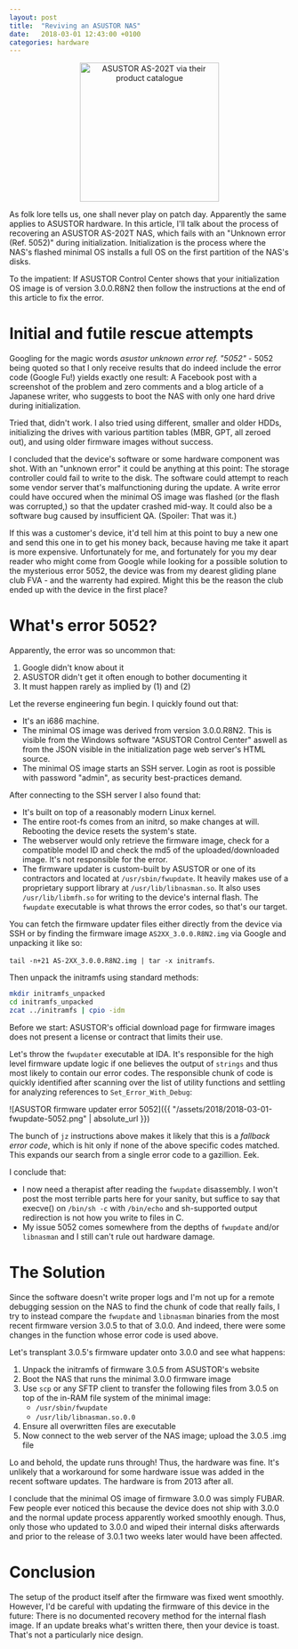 ```yaml
---
layout: post
title:  "Reviving an ASUSTOR NAS"
date:   2018-03-01 12:43:00 +0100
categories: hardware
---
```


<div style="text-align:center;"><image src="{{ "/assets/2018/2018-03-01-asustor-as202t.png" | absolute_url }}" alt="ASUSTOR AS-202T via their product catalogue" height="250"/></div>

As folk lore tells us, one shall never play on patch day. Apparently the same applies to ASUSTOR
hardware. In this article, I'll talk about the process of recovering an ASUSTOR AS-202T NAS, which
fails with an "Unknown error (Ref. 5052)" during initialization. Initialization is the process
where the NAS's flashed minimal OS installs a full OS on the first partition of the NAS's disks.

To the impatient: If ASUSTOR Control Center shows that your initialization OS image is of version
3.0.0.R8N2 then follow the instructions at the end of this article to fix the error.

# Initial and futile rescue attempts

Googling for the magic words *asustor unknown error ref. "5052"* - 5052 being quoted so that I only
receive results that do indeed include the error code (Google Fu!) yields exactly one result: A
Facebook post with a screenshot of the problem and zero comments and a blog article of a Japanese
writer, who suggests to boot the NAS with only one hard drive during initialization.

Tried that, didn't work. I also tried using different, smaller and older HDDs, initializing the
drives with various partition tables (MBR, GPT, all zeroed out), and using older firmware images
without success.

I concluded that the device's software or some hardware component was shot. With an "unknown error"
it could be anything at this point: The storage controller could fail to write to the disk. The
software could attempt to reach some vendor server that's malfunctioning during the update. A write
error could have occured when the minimal OS image was flashed (or the flash was corrupted,) so that
the updater crashed mid-way. It could also be a software bug caused by insufficient QA. (Spoiler:
That was it.)

If this was a customer's device, it'd tell him at this point to buy a new one and send this one in
to get his money back, because having me take it apart is more expensive. Unfortunately for me, and
fortunately for you my dear reader who might come from Google while looking for a possible solution
to the mysterious error 5052, the device was from my dearest gliding plane club FVA - and the
warrenty had expired. Might this be the reason the club ended up with the device in the first place?

# What's error 5052?

Apparently, the error was so uncommon that:

1. Google didn't know about it
2. ASUSTOR didn't get it often enough to bother documenting it
3. It must happen rarely as implied by (1) and (2)

Let the reverse engineering fun begin. I quickly found out that:

* It's an i686 machine.
* The minimal OS image was derived from version 3.0.0.R8N2. This is visible from the Windows
  software "ASUSTOR Control Center" aswell as from the JSON visible in the initialization page web
  server's HTML source.
* The minimal OS image starts an SSH server. Login as root is possible with password "admin", as
  security best-practices demand.

After connecting to the SSH server I also found that:

* It's built on top of a reasonably modern Linux kernel.
* The entire root-fs comes from an initrd, so make changes at will. Rebooting the device resets the
  system's state.
* The webserver would only retrieve the firmware image, check for a compatible model ID and check
  the md5 of the uploaded/downloaded image. It's not responsible for the error.
* The firmware updater is custom-built by ASUSTOR or one of its contractors and located at
  `/usr/sbin/fwupdate`. It heavily makes use of a proprietary support library at
  `/usr/lib/libnasman.so`. It also uses `/usr/lib/libmfh.so` for writing to the device's internal
  flash. The `fwupdate` executable is what throws the error codes, so that's our target.

You can fetch the firmware updater files either directly from the device via SSH or by finding the
firmware image `AS2XX_3.0.0.R8N2.img` via Google and unpacking it like so:

`tail -n+21 AS-2XX_3.0.0.R8N2.img | tar -x initramfs`.

Then unpack the initramfs using standard methods:

```sh
mkdir initramfs_unpacked
cd initramfs_unpacked
zcat ../initramfs | cpio -idm
```

Before we start: ASUSTOR's official download page for firmware images does not present a license or
contract that limits their use.

Let's throw the `fwupdater` executable at IDA. It's responsible for the high level firmware update
logic if one believes the output of `strings` and thus most likely to contain our error codes. The
responsible chunk of code is quickly identified after scanning over the list of utility functions
and settling for analyzing references to `Set_Error_With_Debug`:

![ASUSTOR firmware updater error 5052]({{ "/assets/2018/2018-03-01-fwupdate-5052.png" | absolute_url }})

The bunch of `jz` instructions above makes it likely that this is a *fallback error code*, which is
hit only if none of the above specific codes matched. This expands our search from a single error
code to a gazillion. Eek.

I conclude that:

* I now need a therapist after reading the `fwupdate` disassembly. I won't post the most terrible
  parts here for your sanity, but suffice to say that execve() on `/bin/sh -c` with `/bin/echo` and
  sh-supported output redirection is not how you write to files in C.
* My issue 5052 comes somewhere from the depths of `fwupdate` and/or `libnasman` and I still can't
  rule out hardware damage.

# The Solution

Since the software doesn't write proper logs and I'm not up for a remote debugging session on the
NAS to find the chunk of code that really fails, I try to instead compare the `fwupdate` and
`libnasman` binaries from the most recent firmware version 3.0.5 to that of 3.0.0. And indeed,
there were some changes in the function whose error code is used above.

Let's transplant 3.0.5's firmware updater onto 3.0.0 and see what happens:

1. Unpack the initramfs of firmware 3.0.5 from ASUSTOR's website
2. Boot the NAS that runs the minimal 3.0.0 firmware image
3. Use `scp` or any SFTP client to transfer the following files from 3.0.5 on top of the in-RAM file
   system of the minimal image:
    * `/usr/sbin/fwupdate`
    * `/usr/lib/libnasman.so.0.0`
4. Ensure all overwritten files are executable
5. Now connect to the web server of the NAS image; upload the 3.0.5 .img file

Lo and behold, the update runs through! Thus, the hardware was fine. It's unlikely that a workaround
for some hardware issue was added in the recent software updates. The hardware is from 2013 after
all.

I conclude that the minimal OS image of firmware 3.0.0 was simply FUBAR. Few people ever noticed
this because the device does not ship with 3.0.0 and the normal update process apparently worked
smoothly enough. Thus, only those who updated to 3.0.0 and wiped their internal disks afterwards
and prior to the release of 3.0.1 two weeks later would have been affected.

# Conclusion

The setup of the product itself after the firmware was fixed went smoothly. However, I'd be careful
with updating the firmware of this device in the future: There is no documented recovery method for
the internal flash image. If an update breaks what's written there, then your device is toast.
That's not a particularly nice design.
